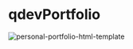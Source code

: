 # qdevPortfolio
![personal-portfolio-html-template](https://github.com/Qdev1226/qdevPortfolio/assets/140168334/eb37c9b9-ea23-4943-87e0-39a6bfd9e72d)
